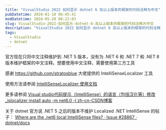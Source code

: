 ```yaml
---
title: "VisualStudio 2022 如何显示 dotnet 6 及以上版本的框架的代码注释为中文"
pubDatetime: 2024-01-18 06:45:41
modDatetime: 2024-05-20 08:22:03
slug: VisualStudio-2022-如何显示-dotnet-6-及以上版本的框架的代码注释为中文
description: "VisualStudio 2022 如何显示 dotnet 6 及以上版本的框架的代码注释为中文"
tags:
  - VisualStudio
  - dotnet
---
```





官方现在只将中文注释维护到 .NET 5 版本，没有为 .NET 6 和 .NET 7 和 .NET 8 版本维护框架的中文注释。想要使用中文注释，需要使用第三方工具

<!--more-->


<!-- CreateTime:2024/1/18 14:45:41 -->

<!-- 发布 -->
<!-- 博客 -->

感谢 <https://github.com/stratosblue> 大佬提供的 IntelliSenseLocalizer 工具

使用方法请参阅 [IntelliSenseLocalizer 使用文档](https://github.com/stratosblue/IntelliSenseLocalizer/blob/main/README.zh-cn.md )

更多请参阅 [Visual studio代码提示（IntelliSense）的语言（包括汉化等）修改_islocalizer install auto -m net6.0 -l zh-cn-CSDN博客](https://blog.csdn.net/qq_41545233/article/details/128206859 ) 

关于 dotnet 官方说 .NET 5 之后的版本不维护 Localized .NET IntelliSense 的帖子： [Where are the .net6 local IntelliSense files? · Issue #28867 · dotnet/docs](https://github.com/dotnet/docs/issues/28867 )
